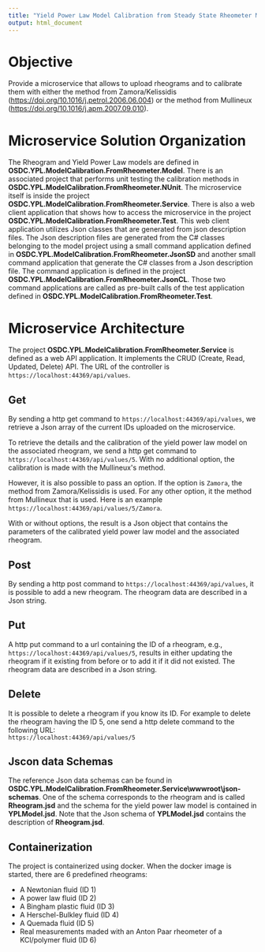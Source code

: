 ```yaml
---
title: "Yield Power Law Model Calibration from Steady State Rheometer Measurements"
output: html_document
---
```


Objective
===
Provide a microservice that allows to upload rheograms and to calibrate them with either the method 
from Zamora/Kelissidis (https://doi.org/10.1016/j.petrol.2006.06.004) or the method from Mullineux (https://doi.org/10.1016/j.apm.2007.09.010).

Microservice Solution Organization
===
The Rheogram and Yield Power Law models are defined in **OSDC.YPL.ModelCalibration.FromRheometer.Model**.
There is an associated project that performs unit testing the calibration methods in **OSDC.YPL.ModelCalibration.FromRheometer.NUnit**.
The microservice itself is inside the project **OSDC.YPL.ModelCalibration.FromRheometer.Service**.
There is also a web client application that shows how to access the microservice in the project **OSDC.YPL.ModelCalibration.FromRheometer.Test**.
This web client application utilizes Json classes that are generated from json description files. The Json description files are generated from the C# 
classes belonging to the model project using a small command application defined in **OSDC.YPL.ModelCalibration.FromRheometer.JsonSD** and another small 
command application that generate the C# classes from a Json description file. The command application is defined in the project 
**OSDC.YPL.ModelCalibration.FromRheometer.JsonCL**. Those two command applications are called as pre-built calls of the test application defined in 
**OSDC.YPL.ModelCalibration.FromRheometer.Test**.

Microservice Architecture
====
The project **OSDC.YPL.ModelCalibration.FromRheometer.Service** is defined as a web API application. It implements the CRUD (Create, Read, Updated, Delete) API. 
The URL of the controller is  `https://localhost:44369/api/values`.

Get
---
By sending a http get command to `https://localhost:44369/api/values`, we retrieve a Json array of the current IDs uploaded on the microservice.

To retrieve the details and the calibration of the yield power law model on the associated rheogram, we send a http get command to `https://localhost:44369/api/values/5`. 
With no additional option, the calibration is made with the Mullineux's method.

However, it is also possible to pass an option. If the option is `Zamora`, the method from Zamora/Kelissidis is used. For any other option, it the method from 
Mullineux that is used. Here is an example `https://localhost:44369/api/values/5/Zamora`.

With or without options, the result is a Json object that contains the parameters of the calibrated yield power law model and the associated rheogram.

Post
---
By sending a http post command to `https://localhost:44369/api/values`, it is possible to add a new rheogram. The rheogram data are described in a Json string.

Put
---
A http put command to a url containing the ID of a rheogram, e.g., `https://localhost:44369/api/values/5`, results in either updating the rheogram if it existing 
from before or to add it if it did not existed. The rheogram data are described in a Json string.

Delete
---
It is possible to delete a rheogram if you know its ID. For example to delete the rheogram having the ID 5, one send a http delete command to the following URL:  
`https://localhost:44369/api/values/5`

Jscon data Schemas
----
The reference Json data schemas can be found in **OSDC.YPL.ModelCalibration.FromRheometer.Service\wwwroot\json-schemas**. One of the schema corresponds to 
the rheogram and is called **Rheogram.jsd** and the schema for the yield power law model is contained in **YPLModel.jsd**. Note that the Json schema of 
**YPLModel.jsd** contains the description of **Rheogram.jsd**.

Containerization
---
The project is containerized using docker. When the docker image is started, there are 6 predefined rheograms:
* A Newtonian fluid (ID 1)
* A power law fluid (ID 2)
* A Bingham plastic fluid (ID 3)
* A Herschel-Bulkley fluid (ID 4)
* A Quemada fluid (ID 5)
* Real measurements maded with an Anton Paar rheometer of a KCl/polymer fluid (ID 6)

